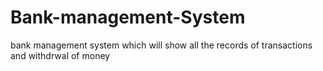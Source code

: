 # Bank-management-System
bank management system which will show all the records of transactions and withdrwal of money

